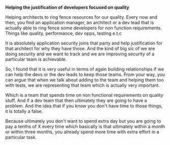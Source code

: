**Helping the justification of developers focused on quality**

Helping architects to ring fence resources for our quality. Every now and then, you find an application manager, an architect or a dev lead that is actually able to ring fence some developers for non function requirements. Things like quality, performance, dev opps, testing e.t.c

It is absolutely application security joins that party and help justification for that architect for why they have those. And the kind of big sic of we are doing security and we want to track and we are improving security of a particular team is achievable.

So, I found that it is very useful in terms of again building relationships if we can help the devs or the dev leads to keep those teams. From your way, you can argue that when we talk about adding to the team and helping them too with tests, we are representing that team which is actually very important.

Which is a team that spends time on non functional requirements on quality stuff. And if a dev team that then ultimately they are going to have a problem. And the idea that if you know you don't have time to those things, it is totally a false.

Because ultimately you don't want to spend extra day but you are going to pay a tenths of X every time which basically is that ultimately within a month or within three months, you already spend more time with extra effort in a particular task.
